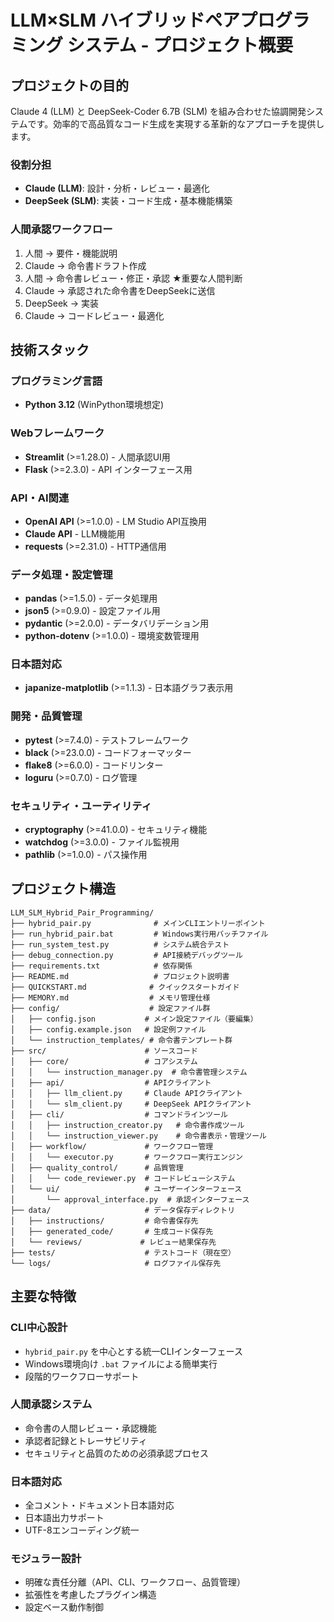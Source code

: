 # LLM×SLM ハイブリッドペアプログラミング システム - プロジェクト概要

## プロジェクトの目的
Claude 4 (LLM) と DeepSeek-Coder 6.7B (SLM) を組み合わせた協調開発システムです。効率的で高品質なコード生成を実現する革新的なアプローチを提供します。

### 役割分担
- **Claude (LLM)**: 設計・分析・レビュー・最適化
- **DeepSeek (SLM)**: 実装・コード生成・基本機能構築

### 人間承認ワークフロー
1. 人間 → 要件・機能説明
2. Claude → 命令書ドラフト作成
3. 人間 → 命令書レビュー・修正・承認 ★重要な人間判断
4. Claude → 承認された命令書をDeepSeekに送信
5. DeepSeek → 実装
6. Claude → コードレビュー・最適化

## 技術スタック

### プログラミング言語
- **Python 3.12** (WinPython環境想定)

### Webフレームワーク
- **Streamlit** (>=1.28.0) - 人間承認UI用
- **Flask** (>=2.3.0) - API インターフェース用

### API・AI関連
- **OpenAI API** (>=1.0.0) - LM Studio API互換用
- **Claude API** - LLM機能用
- **requests** (>=2.31.0) - HTTP通信用

### データ処理・設定管理
- **pandas** (>=1.5.0) - データ処理用
- **json5** (>=0.9.0) - 設定ファイル用
- **pydantic** (>=2.0.0) - データバリデーション用
- **python-dotenv** (>=1.0.0) - 環境変数管理用

### 日本語対応
- **japanize-matplotlib** (>=1.1.3) - 日本語グラフ表示用

### 開発・品質管理
- **pytest** (>=7.4.0) - テストフレームワーク
- **black** (>=23.0.0) - コードフォーマッター
- **flake8** (>=6.0.0) - コードリンター
- **loguru** (>=0.7.0) - ログ管理

### セキュリティ・ユーティリティ
- **cryptography** (>=41.0.0) - セキュリティ機能
- **watchdog** (>=3.0.0) - ファイル監視用
- **pathlib** (>=1.0.0) - パス操作用

## プロジェクト構造

```
LLM_SLM_Hybrid_Pair_Programming/
├── hybrid_pair.py              # メインCLIエントリーポイント
├── run_hybrid_pair.bat         # Windows実行用バッチファイル
├── run_system_test.py          # システム統合テスト
├── debug_connection.py         # API接続デバッグツール
├── requirements.txt            # 依存関係
├── README.md                   # プロジェクト説明書
├── QUICKSTART.md              # クイックスタートガイド
├── MEMORY.md                  # メモリ管理仕様
├── config/                    # 設定ファイル群
│   ├── config.json           # メイン設定ファイル（要編集）
│   ├── config.example.json   # 設定例ファイル
│   └── instruction_templates/ # 命令書テンプレート群
├── src/                      # ソースコード
│   ├── core/                 # コアシステム
│   │   └── instruction_manager.py  # 命令書管理システム
│   ├── api/                  # APIクライアント
│   │   ├── llm_client.py     # Claude APIクライアント
│   │   └── slm_client.py     # DeepSeek APIクライアント
│   ├── cli/                  # コマンドラインツール
│   │   ├── instruction_creator.py   # 命令書作成ツール
│   │   └── instruction_viewer.py    # 命令書表示・管理ツール
│   ├── workflow/             # ワークフロー管理
│   │   └── executor.py       # ワークフロー実行エンジン
│   ├── quality_control/      # 品質管理
│   │   └── code_reviewer.py  # コードレビューシステム
│   └── ui/                   # ユーザーインターフェース
│       └── approval_interface.py  # 承認インターフェース
├── data/                     # データ保存ディレクトリ
│   ├── instructions/         # 命令書保存先
│   ├── generated_code/       # 生成コード保存先
│   └── reviews/             # レビュー結果保存先
├── tests/                    # テストコード（現在空）
└── logs/                     # ログファイル保存先
```

## 主要な特徴

### CLI中心設計
- `hybrid_pair.py` を中心とする統一CLIインターフェース
- Windows環境向け `.bat` ファイルによる簡単実行
- 段階的ワークフローサポート

### 人間承認システム
- 命令書の人間レビュー・承認機能
- 承認者記録とトレーサビリティ
- セキュリティと品質のための必須承認プロセス

### 日本語対応
- 全コメント・ドキュメント日本語対応
- 日本語出力サポート
- UTF-8エンコーディング統一

### モジュラー設計
- 明確な責任分離（API、CLI、ワークフロー、品質管理）
- 拡張性を考慮したプラグイン構造
- 設定ベース動作制御